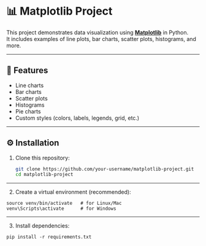 # 📊 Matplotlib Project

This project demonstrates data visualization using **[Matplotlib](https://matplotlib.org/)** in Python.  
It includes examples of line plots, bar charts, scatter plots, histograms, and more.

---

## 🚀 Features
- Line charts
- Bar charts
- Scatter plots
- Histograms
- Pie charts
- Custom styles (colors, labels, legends, grid, etc.)

---

## ⚙️ Installation
1. Clone this repository:
   ```bash
   git clone https://github.com/your-username/matplotlib-project.git
   cd matplotlib-project
   ```

---

2. Create a virtual environment (recommended):
```
source venv/bin/activate   # for Linux/Mac
venv\Scripts\activate      # for Windows
```
---

3. Install dependencies:
```
pip install -r requirements.txt
```